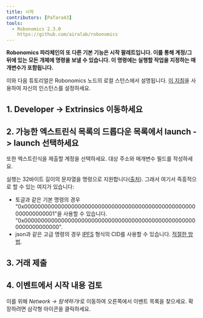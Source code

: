 ```yaml
---
title: 시작
contributors: [PaTara43]
tools:   
  - Robonomics 2.3.0
    https://github.com/airalab/robonomics
---
```


**Robonomics 파라체인의 또 다른 기본 기능은 시작 팔레트입니다. 이를 통해 계정/그 뒤에 있는 모든 개체에 명령을 보낼 수 있습니다. 이 명령에는 실행할 작업을 지정하는 매개변수가 포함됩니다.**

<robo-wiki-note type="warning" title="Dev Node">

  이와 다음 튜토리얼은 Robonomics 노드의 로컬 스턴스에서 설명됩니다. [이 지침](/docs/run-dev-node)을 사용하여 자신의 인스턴스를 설정하세요.

</robo-wiki-note>

## 1. Developer -> Extrinsics 이동하세요

<robo-wiki-picture src="launch/extrinsics.jpg" />

## 2. 가능한 엑스트린식 목록의 드롭다운 목록에서 launch -> launch 선택하세요

또한 엑스트린식을 제출할 계정을 선택하세요. 대상 주소와 매개변수 필드를 작성하세요.

<robo-wiki-picture src="launch/launch.jpg" />

<robo-wiki-note type="note" title="32 bytes">

  실행는 32바이트 길이의 문자열을 명령으로 지원합니다([출처](https://polkascan.github.io/py-scale-codec/types.html#scalecodec.types.H256)).
  그래서 여기서 즉흥적으로 할 수 있는 여지가 있습니다:
  - 토글과 같은 기본 명령의 경우 "0x000000000000000000000000000000000000000000000000000000000000001"을 사용할 수 있습니다.
  "0x0000000000000000000000000000000000000000000000000000000000000000".
  - json과 같은 고급 명령의 경우 [IPFS](https://ipfs.tech/) 형식의 CID를 사용할 수 있습니다.
  [적절한 방법](https://multi-agent-io.github.io/robonomics-interface/modules.html#robonomicsinterface.utils.ipfs_qm_hash_to_32_bytes).

</robo-wiki-note>

## 3. 거래 제출

<robo-wiki-picture src="launch/submit.jpg" />

## 4. 이벤트에서 시작 내용 검토

이를 위해 *Network -> 탐색하기r*로 이동하여 오른쪽에서 이벤트 목록을 찾으세요. 확장하려면 삼각형 아이콘을 클릭하세요.

<robo-wiki-picture src="launch/event.jpg" />
